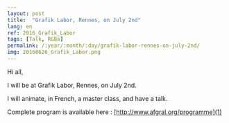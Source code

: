 ```yaml
---
layout: post
title:  "Grafik Labor, Rennes, on July 2nd"
lang: en
ref: 2016_Grafik_Labor
tags: [Talk, RGBa]
permalink: /:year/:month/:day/grafik-labor-rennes-on-july-2nd/
img: 20160626_Grafik_Labor.png
---
```


Hi all,

I will be at Grafik Labor, Rennes, on July 2nd.

I will animate, in French, a master class, and have a talk.

Complete program is available here : [http://www.afgral.org/programme](1)

[1]: http://www.afgral.org/programme
